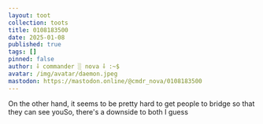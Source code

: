 ```yaml
---
layout: toot
collection: toots
title: 0108183500
date: 2025-01-08
published: true
tags: []
pinned: false
author: ⸸ commander ░ nova ⸸ :~$
avatar: /img/avatar/daemon.jpeg
mastodon: https://mastodon.online/@cmdr_nova/0108183500
---
```


On the other hand, it seems to be pretty hard to get people to bridge so that they can see youSo, there's a downside to both I guess
